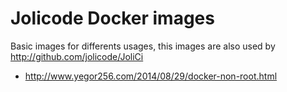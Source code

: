 # Jolicode Docker images

Basic images for differents usages, this images are also used by http://github.com/jolicode/JoliCi

- http://www.yegor256.com/2014/08/29/docker-non-root.html
